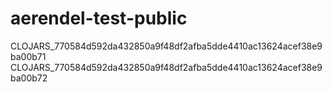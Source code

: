# aerendel-test-public

CLOJARS_770584d592da432850a9f48df2afba5dde4410ac13624acef38e9ba00b71
CLOJARS_770584d592da432850a9f48df2afba5dde4410ac13624acef38e9ba00b72
